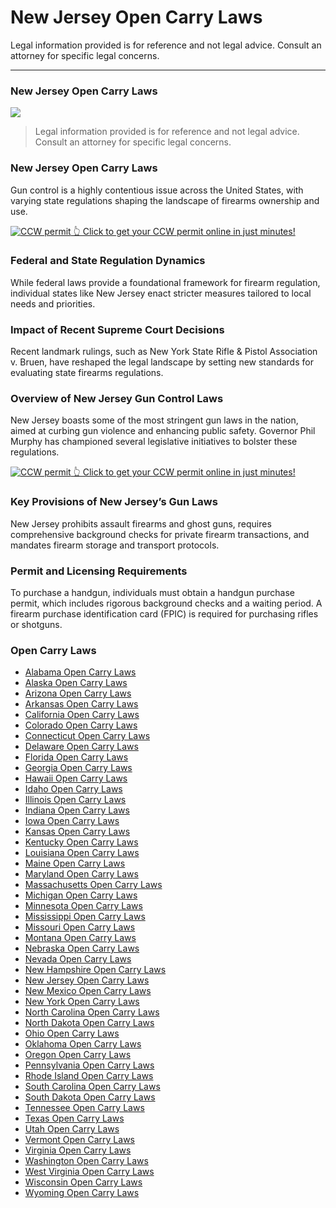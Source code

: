 # New Jersey Open Carry Laws

Legal information provided is for reference and not legal advice. Consult an attorney for specific legal concerns. 

* * *

### New Jersey Open Carry Laws

![](https://cdn-images-1.medium.com/max/800/1*xpZvJubE9C8JH4oDJk1giw.png)

> Legal information provided is for reference and not legal advice. Consult an attorney for specific legal concerns.

### New Jersey Open Carry Laws

Gun control is a highly contentious issue across the United States, with varying state regulations shaping the landscape of firearms ownership and use.

<a href="https://serp.ly/ccw">
<div>
    <img src="https://cdn-images-1.medium.com/max/1200/1*aCmvRhaa5Xjz4zDZxHzAjg.png" alt="CCW permit">
    👆 Click to get your CCW permit online in just minutes!
</div>
</a>

### Federal and State Regulation Dynamics

While federal laws provide a foundational framework for firearm regulation, individual states like New Jersey enact stricter measures tailored to local needs and priorities.

### Impact of Recent Supreme Court Decisions

Recent landmark rulings, such as New York State Rifle & Pistol Association v. Bruen, have reshaped the legal landscape by setting new standards for evaluating state firearms regulations.

### Overview of New Jersey Gun Control Laws

New Jersey boasts some of the most stringent gun laws in the nation, aimed at curbing gun violence and enhancing public safety. Governor Phil Murphy has championed several legislative initiatives to bolster these regulations.


<a href="https://serp.ly/ccw">
<div>
    <img src="https://cdn-images-1.medium.com/max/1200/1*TMCVgNoKp2NAtvLSAMkaJg.png" alt="CCW permit">
    👆 Click to get your CCW permit online in just minutes!
</div>
</a>


### Key Provisions of New Jersey’s Gun Laws

New Jersey prohibits assault firearms and ghost guns, requires comprehensive background checks for private firearm transactions, and mandates firearm storage and transport protocols.

### Permit and Licensing Requirements

To purchase a handgun, individuals must obtain a handgun purchase permit, which includes rigorous background checks and a waiting period. A firearm purchase identification card (FPIC) is required for purchasing rifles or shotguns.



### Open Carry Laws

- [Alabama Open Carry Laws](https://github.com/universityofguns/laws/blob/main/open-carry-laws/Alabama-Open-Carry-Laws.md)
- [Alaska Open Carry Laws](https://github.com/universityofguns/laws/blob/main/open-carry-laws/Alaska-Open-Carry-Laws.md)
- [Arizona Open Carry Laws](https://github.com/universityofguns/laws/blob/main/open-carry-laws/Arizona-Open-Carry-Laws.md)
- [Arkansas Open Carry Laws](https://github.com/universityofguns/laws/blob/main/open-carry-laws/Arkansas-Open-Carry-Laws.md)
- [California Open Carry Laws](https://github.com/universityofguns/laws/blob/main/open-carry-laws/California-Open-Carry-Laws.md)
- [Colorado Open Carry Laws](https://github.com/universityofguns/laws/blob/main/open-carry-laws/Colorado-Open-Carry-Laws.md)
- [Connecticut Open Carry Laws](https://github.com/universityofguns/laws/blob/main/open-carry-laws/Connecticut-Open-Carry-Laws.md)
- [Delaware Open Carry Laws](https://github.com/universityofguns/laws/blob/main/open-carry-laws/Delaware-Open-Carry-Laws.md)
- [Florida Open Carry Laws](https://github.com/universityofguns/laws/blob/main/open-carry-laws/Florida-Open-Carry-Laws.md)
- [Georgia Open Carry Laws](https://github.com/universityofguns/laws/blob/main/open-carry-laws/Georgia-Open-Carry-Laws.md)
- [Hawaii Open Carry Laws](https://github.com/universityofguns/laws/blob/main/open-carry-laws/Hawaii-Open-Carry-Laws.md)
- [Idaho Open Carry Laws](https://github.com/universityofguns/laws/blob/main/open-carry-laws/Idaho-Open-Carry-Laws.md)
- [Illinois Open Carry Laws](https://github.com/universityofguns/laws/blob/main/open-carry-laws/Illinois-Open-Carry-Laws.md)
- [Indiana Open Carry Laws](https://github.com/universityofguns/laws/blob/main/open-carry-laws/Indiana-Open-Carry-Laws.md)
- [Iowa Open Carry Laws](https://github.com/universityofguns/laws/blob/main/open-carry-laws/Iowa-Open-Carry-Laws.md)
- [Kansas Open Carry Laws](https://github.com/universityofguns/laws/blob/main/open-carry-laws/Kansas-Open-Carry-Laws.md)
- [Kentucky Open Carry Laws](https://github.com/universityofguns/laws/blob/main/open-carry-laws/Kentucky-Open-Carry-Laws.md)
- [Louisiana Open Carry Laws](https://github.com/universityofguns/laws/blob/main/open-carry-laws/Louisiana-Open-Carry-Laws.md)
- [Maine Open Carry Laws](https://github.com/universityofguns/laws/blob/main/open-carry-laws/Maine-Open-Carry-Laws.md)
- [Maryland Open Carry Laws](https://github.com/universityofguns/laws/blob/main/open-carry-laws/Maryland-Open-Carry-Laws.md)
- [Massachusetts Open Carry Laws](https://github.com/universityofguns/laws/blob/main/open-carry-laws/Massachusetts-Open-Carry-Laws.md)
- [Michigan Open Carry Laws](https://github.com/universityofguns/laws/blob/main/open-carry-laws/Michigan-Open-Carry-Laws.md)
- [Minnesota Open Carry Laws](https://github.com/universityofguns/laws/blob/main/open-carry-laws/Minnesota-Open-Carry-Laws.md)
- [Mississippi Open Carry Laws](https://github.com/universityofguns/laws/blob/main/open-carry-laws/Mississippi-Open-Carry-Laws.md)
- [Missouri Open Carry Laws](https://github.com/universityofguns/laws/blob/main/open-carry-laws/Missouri-Open-Carry-Laws.md)
- [Montana Open Carry Laws](https://github.com/universityofguns/laws/blob/main/open-carry-laws/Montana-Open-Carry-Laws.md)
- [Nebraska Open Carry Laws](https://github.com/universityofguns/laws/blob/main/open-carry-laws/Nebraska-Open-Carry-Laws.md)
- [Nevada Open Carry Laws](https://github.com/universityofguns/laws/blob/main/open-carry-laws/Nevada-Open-Carry-Laws.md)
- [New Hampshire Open Carry Laws](https://github.com/universityofguns/laws/blob/main/open-carry-laws/New-Hampshire-Open-Carry-Laws.md)
- [New Jersey Open Carry Laws](https://github.com/universityofguns/laws/blob/main/open-carry-laws/New-Jersey-Open-Carry-Laws.md)
- [New Mexico Open Carry Laws](https://github.com/universityofguns/laws/blob/main/open-carry-laws/New-Mexico-Open-Carry-Laws.md)
- [New York Open Carry Laws](https://github.com/universityofguns/laws/blob/main/open-carry-laws/New-York-Open-Carry-Laws.md)
- [North Carolina Open Carry Laws](https://github.com/universityofguns/laws/blob/main/open-carry-laws/North-Carolina-Open-Carry-Laws.md)
- [North Dakota Open Carry Laws](https://github.com/universityofguns/laws/blob/main/open-carry-laws/North-Dakota-Open-Carry-Laws.md)
- [Ohio Open Carry Laws](https://github.com/universityofguns/laws/blob/main/open-carry-laws/Ohio-Open-Carry-Laws.md)
- [Oklahoma Open Carry Laws](https://github.com/universityofguns/laws/blob/main/open-carry-laws/Oklahoma-Open-Carry-Laws.md)
- [Oregon Open Carry Laws](https://github.com/universityofguns/laws/blob/main/open-carry-laws/Oregon-Open-Carry-Laws.md)
- [Pennsylvania Open Carry Laws](https://github.com/universityofguns/laws/blob/main/open-carry-laws/Pennsylvania-Open-Carry-Laws.md)
- [Rhode Island Open Carry Laws](https://github.com/universityofguns/laws/blob/main/open-carry-laws/Rhode-Island-Open-Carry-Laws.md)
- [South Carolina Open Carry Laws](https://github.com/universityofguns/laws/blob/main/open-carry-laws/South-Carolina-Open-Carry-Laws.md)
- [South Dakota Open Carry Laws](https://github.com/universityofguns/laws/blob/main/open-carry-laws/South-Dakota-Open-Carry-Laws.md)
- [Tennessee Open Carry Laws](https://github.com/universityofguns/laws/blob/main/open-carry-laws/Tennessee-Open-Carry-Laws.md)
- [Texas Open Carry Laws](https://github.com/universityofguns/laws/blob/main/open-carry-laws/Texas-Open-Carry-Laws.md)
- [Utah Open Carry Laws](https://github.com/universityofguns/laws/blob/main/open-carry-laws/Utah-Open-Carry-Laws.md)
- [Vermont Open Carry Laws](https://github.com/universityofguns/laws/blob/main/open-carry-laws/Vermont-Open-Carry-Laws.md)
- [Virginia Open Carry Laws](https://github.com/universityofguns/laws/blob/main/open-carry-laws/Virginia-Open-Carry-Laws.md)
- [Washington Open Carry Laws](https://github.com/universityofguns/laws/blob/main/open-carry-laws/Washington-Open-Carry-Laws.md)
- [West Virginia Open Carry Laws](https://github.com/universityofguns/laws/blob/main/open-carry-laws/West-Virginia-Open-Carry-Laws.md)
- [Wisconsin Open Carry Laws](https://github.com/universityofguns/laws/blob/main/open-carry-laws/Wisconsin-Open-Carry-Laws.md)
- [Wyoming Open Carry Laws](https://github.com/universityofguns/laws/blob/main/open-carry-laws/Wyoming-Open-Carry-Laws.md)
